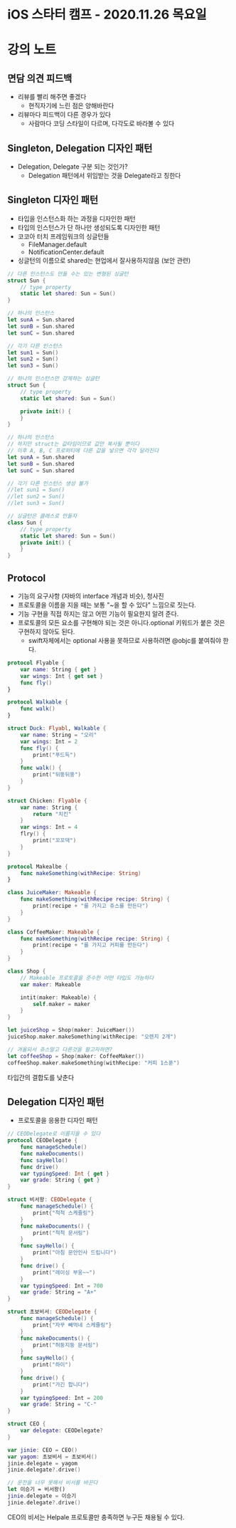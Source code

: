 # iOS 스타터 캠프 - 2020.11.26 목요일

# 강의 노트

## 면담 의견 피드백

- 리뷰를 빨리 해주면 좋겠다
    - 현직자기에 느린 점은 양해바란다
- 리뷰마다 피드백이 다른 경우가 있다
    - 사람마다 코딩 스타일이 다르며, 다각도로 바라볼 수 있다

## Singleton, Delegation 디자인 패턴

- Delegation, Delegate 구분 되는 것인가?
    - Delegation 패턴에서 위임받는 것을 Delegate라고 칭한다

## Singleton 디자인 패턴

- 타입을 인스턴스화 하는 과정을 디자인한 패턴
- 타입의 인스턴스가 단 하나만 생성되도록 디자인한 패턴
- 코코아 터치 프레임워크의 싱글턴들
    - FileManager.default
    - NotificationCenter.default
- 싱글턴의 이름으로 shared는 현업에서 잘사용하지않음 (보안 관련)

~~~swift 
// 다른 인스턴스도 만들 수는 있는 변형된 싱글턴
struct Sun {
    // type property
    static let shared: Sun = Sun()
}

// 하나의 인스턴스
let sunA = Sun.shared
let sunB = Sun.shared
let sunC = Sun.shared

// 각기 다른 인스턴스
let sun1 = Sun()
let sun2 = Sun()
let sun3 = Sun()
~~~

~~~swift 
// 하나의 인스턴스만 강제하는 싱글턴
struct Sun {
    // type property
    static let shared: Sun = Sun()

    private init() {
    }
}

// 하나의 인스턴스
// 하지만 struct는 값타임이므로 값만 복사될 뿐이다
// 이후 A, B, C 프로퍼티에 다른 값을 넣으면 각각 달라진다
let sunA = Sun.shared
let sunB = Sun.shared
let sunC = Sun.shared

// 각기 다른 인스턴스 생성 불가
//let sun1 = Sun()
//let sun2 = Sun()
//let sun3 = Sun()
~~~

~~~swift 
// 싱글턴은 클래스로 만들자
class Sun {
    // type property
    static let shared: Sun = Sun()
    private init() {
    }
}
~~~

## Protocol

- 기능의 요구사항 (자바의 interface 개념과 비슷), 청사진
- 프로토콜을 이름을 지을 때는 보통 "~을 할 수 있다" 느낌으로 짓는다.
- 기능 구현을 직접 하지는 않고 어떤 기능이 필요한지 알려 준다.
- 프로토콜의 모든 요소를 구현해야 되는 것은 아니다.optional 키워드가 붙은 것은 구현하지 않아도 된다.
    - swift자체에서는 optional 사용을 못하므로 사용하려면 @objc를 붙여줘야 한다.


~~~swift
protocol Flyable {
    var name: String { get }
    var wings: Int { get set }
    func fly()
}

protocol Walkable {
    func walk()
}

struct Duck: Flyabl, Walkable {
    var name: String = "오리"
    var wings: Int = 2
    func fly() {
        print("푸드득")
    }
    func walk() {
        print("뒤뚱뒤뚱")
    }
}

struct Chicken: Flyable {
    var name: String { 
        return "치킨" 
    }
    var wings: Int = 4
    flry() {
        print("꼬꼬댁")
    }
}
~~~

~~~swift
protocol Makealbe {
    func makeSomething(withRecipe: String)
}

class JuiceMaker: Makeable {
    func makeSomething(withRecipe recipe: String) {
        print(recipe + "를 가지고 쥬스를 만든다")
    }
}

class CoffeeMaker: Makeable {
    func makeSomething(withRecipe recipe: String) {
        print(recipe + "를 가지고 커피를 만든다")
    }
}

class Shop {
    // Makeable 프로토콜을 준수한 어떤 타입도 가능하다
    var maker: Makeable

    intit(maker: Makeable) {
        self.maker = maker
    }
}

let juiceShop = Shop(maker: JuiceMaer())
juiceShop.maker.makeSomething(withRecipe: "오렌지 2개")

// 겨울되서 쥬스말고 다른것을 팔고자하면?
let coffeeShop = Shop(maker: CoffeeMaker())
coffeeShop.maker.makeSomething(withRecipe: "커피 1스푼")
~~~

타입간의 결합도를 낮춘다



## Delegation 디자인 패턴

- 프로토콜을 응용한 디자인 패턴


~~~swift
// CEODelegate로 이름지을 수 있다
protocol CEODelegate {
    func manageSchedule()
    func makeDocuments()
    func sayHello()
    func drive()
    var typingSpeed: Int { get }
    var grade: String { get }
}

struct 비서왕: CEODelegate {
    func manageSchedule() {
        print{"척척 스케쥴링"}
    }
    func makeDocuments() {
        print("척척 문서링")
    }
    func sayHello() {
        print("아침 문안인사 드립니다")
    }
    func drive() {
        print("레이싱 부웅~~")
    }
    var typingSpeed: Int = 700
    var grade: String = "A+"
}

struct 초보비서: CEODelegate {
    func manageSchedule() {
        print{"자꾸 빼먹네 스케쥴링"}
    }
    func makeDocuments() {
        print("허둥지둥 문서링")
    }
    func sayHello() {
        print("하이")
    }
    func drive() {
        print("가긴 합니다")
    }
    var typingSpeed: Int = 200
    var grade: String = "C-"
}

struct CEO {
    var delegate: CEODelegate?
}

var jinie: CEO = CEO()
var yagom: 초보비서 = 초보비서()
jinie.delegate = yagom
jinie.delegate?.drive()

// 운전을 너무 못해서 비서를 바꾼다
let 이승기 = 비서왕()
jinie.delegate = 이승기
jinie.delegate?.drive()
~~~

CEO의 비서는 Helpale 프로토콜만 충족하면 누구든 채용될 수 있다.


